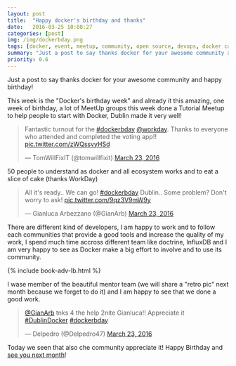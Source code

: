 ```yaml
---
layout: post
title:  "Happy docker's birthday and thanks"
date:   2016-03-25 10:08:27
categories: [post]
img: /img/dockerbday.png
tags: [docker, event, meetup, community, open source, devops, docker captain]
summary: "Just a post to say thanks docker for your awesome community and happy birthday!"
priority: 0.6
---
```

Just a post to say thanks docker for your awesome community and happy birthday!

This week is the "Docker's birthday week" and already it this amazing, one week
of birthday, a lot of MeetUp groups this week done a Tutorial Meetup to help
people to start with Docker, Dublin made it very well!

<blockquote class="twitter-tweet tw-align-center" data-lang="en"><p lang="en"
dir="ltr">Fantastic turnout for the <a
href="https://twitter.com/hashtag/dockerbday?src=hash">#dockerbday</a> <a
href="https://twitter.com/Workday">@workday</a>. Thanks to everyone who
attended and completed the voting app!! <a
href="https://t.co/zWQssvyHSd">pic.twitter.com/zWQssvyHSd</a></p>&mdash;
TomWillFixIT (@tomwillfixit) <a
href="https://twitter.com/tomwillfixit/status/712749765151297537">March 23,
2016</a></blockquote> <script async src="//platform.twitter.com/widgets.js"
charset="utf-8"></script>

50 people to understand as docker and all ecosystem works and to eat a slice of cake (thanks WorkDay)

<blockquote class="twitter-tweet tw-align-center" data-lang="en"><p lang="en" dir="ltr">All
it&#39;s ready.. We can go! <a
href="https://twitter.com/hashtag/dockerbday?src=hash">#dockerbday</a> Dublin..
Some problem? Don&#39;t worry to ask! <a
href="https://t.co/9qz3V9mW9y">pic.twitter.com/9qz3V9mW9y</a></p>&mdash;
Gianluca Arbezzano (@GianArb) <a
href="https://twitter.com/GianArb/status/712705450786099200">March 23,
2016</a></blockquote> <script async src="//platform.twitter.com/widgets.js"
charset="utf-8"></script>

There are different kind of developers, I am happy to work and to follow each
communities that provide a good tools and increase the quality of my work, I
spend much time accross different team like doctrine, InfluxDB and I am very
happy to see as Docker make a big effort to involve and to use its community.

<div class="post row">
  <div class="col-md-12">
      {% include book-adv-lb.html %}
  </div>
</div>

I wase member of the beautiful mentor team (we will share a "retro pic" next month
because we forget to do it) and I am happy to see that we done a good work.

<blockquote class="twitter-tweet tw-align-center" data-lang="en"><p lang="en" dir="ltr"><a
href="https://twitter.com/GianArb">@GianArb</a> tnks 4 the help 2nite
Gianluca!! Appreciate it <a
href="https://twitter.com/hashtag/DublinDocker?src=hash">#DublinDocker</a> <a
href="https://twitter.com/hashtag/dockerbday?src=hash">#dockerbday</a></p>&mdash;
Delpedro (@Delpedro47) <a
href="https://twitter.com/Delpedro47/status/712745923848351744">March 23,
2016</a></blockquote> <script async src="//platform.twitter.com/widgets.js"
charset="utf-8"></script>

Today we seen that also che community appreciate it!
Happy Birthday and [see you next month](http://www.meetup.com/Docker-Dublin/)!
